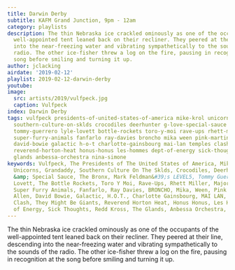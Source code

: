 ```yaml
---
title: Darwin Derby
subtitle: KAFM Grand Junction, 9pm - 12am
category: playlists
description: The thin Nebraska ice crackled ominously as one of the occupants of the
  well-appointed tent leaned back on their recliner. They peered at their line, descending
  into the near-freezing water and vibrating sympathetically to the sounds of the
  radio. The other ice-fisher threw a log on the fire, pausing in recognition at the
  song before smiling and turning it up.
author: jclacking
airdate: '2019-02-12'
playlist: 2019-02-12-darwin-derby
youtube: 
image:
  src: artists/2019/vulfpeck.jpg
  caption: Vulfpeck
index: Darwin Derby
tags: vulfpeck presidents-of-united-states-of-america mike-krol unicorns grandaddy
  southern-culture-on-sklds crocodiles deerhunter g-love-special-sauce bronx mark-feldman-s-level5
  tommy-guerrero lyle-lovett bottle-rockets toro-y-moi rave-ups rhett-miller major-monbacks
  super-furry-animals fanfarlo ray-davies broncho mika ween pink-martini bishop-allen
  david-bowie galactic h-o-t charlotte-gainsbourg mai-lan temples clash they-might-be-giants
  reverend-horton-heat honus-honus les-hommes dept-of-energy sick-thoughts redd-kross
  glands anbessa-orchestra nina-simone
keywords: Vulfpeck, The Presidents of The United States of America, Mike Krol, The
  Unicorns, Grandaddy, Southern Culture On The Sklds, Crocodiles, Deerhunter, G. Love
  &amp; Special Sauce, The Bronx, Mark Feldman&#39;s LEVEL5, Tommy Guerrero, Lyle
  Lovett, The Bottle Rockets, Toro Y Moi, Rave-Ups, Rhett Miller, Major And The Monbacks,
  Super Furry Animals, Fanfarlo, Ray Davies, BRONCHO, Mika, Ween, Pink Martini, Bishop
  Allen, David Bowie, Galactic, H.O.T., Charlotte Gainsbourg, MAI LAN, Temples, The
  Clash, They Might Be Giants, Reverend Horton Heat, Honus Honus, Les Hommes, Dept
  of Energy, Sick Thoughts, Redd Kross, The Glands, Anbessa Orchestra, Nina Simone
---
```

The thin Nebraska ice crackled ominously as one of the occupants of the well-appointed tent leaned back on their recliner. They peered at their line, descending into the near-freezing water and vibrating sympathetically to the sounds of the radio. The other ice-fisher threw a log on the fire, pausing in recognition at the song before smiling and turning it up.
